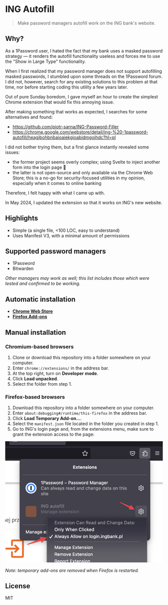 # ING Autofill

> Make password managers autofill work on the ING bank's website.

## Why?

As a 1Password user, I hated the fact that my bank uses a masked password strategy — it renders the autofill functionality useless and forces me to use the "Show in Large Type" functionality.

When I first realized that my password manager does not support autofilling masked passwords, I stumbled upon some threads on the 1Password forum. I did not, however, search for any existing solutions to this problem at that time, nor before starting coding this utility a few years later.

Out of pure Sunday boredom, I gave myself an hour to create the simplest Chrome extension that would fix this annoying issue.

After making something that works as expected, I searches for some alternatives and found:
- https://github.com/piotr-sarna/ING-Password-Filler
- https://chrome.google.com/webstore/detail/ing-%20-1password-autofill/heagjbohbnbaioaiekgioabidmgoihdc?hl=pl

I did not bother trying them, but a first glance instantly revealed some issues:
- the former project seems overly complex; using Svelte to inject another form into the login page 🤔
- the latter is not open-source and only available via the Chrome Web Store; this is a no-go for security-focused utilities in my opinion, especially when it comes to online banking

Therefore, I felt happy with what I came up with.

In May 2024, I updated the extension so that it works on ING's new website.

## Highlights
- Simple (a single file, <100 LOC, easy to understand)
- Uses Manifest V3, with a minimal amount of permissions

## Supported password managers
- 1Password
- Bitwarden

*Other managers may work as well; this list includes those which were tested and confirmed to be working.*

## Automatic installation

- [**Chrome Web Store**](https://chrome.google.com/webstore/detail/ing-autofill/lkaklgijolidfahcedddhaaedbbaiomo)
- [**Firefox Add-ons**](https://addons.mozilla.org/en-US/firefox/addon/ing-autofill/)

## Manual installation

### Chromium-based browsers

1. Clone or download this repository into a folder somewhere on your computer.
2. Enter `chrome://extensions/` in the address bar.
3. At the top right, turn on **Developer mode**.
4. Click **Load unpacked**.
5. Select the folder from step 1.

### Firefox-based browsers

1. Download this repository into a folder somewhere on your computer.
2. Enter `about:debugging#/runtime/this-firefox` in the address bar.
3. Click **Load Temporary Add-on…**.
4. Select the `manifest.json` file located in the folder you created in step 1.
5. Go to ING's login page and, from the extensions menu, make sure to grant the extension access to the page:

![Screenshot showing how to grant the extension access to the page](/assets/firefox-help.png)

*Note: temporary add-ons are removed when Firefox is restarted.*

## License

MIT

